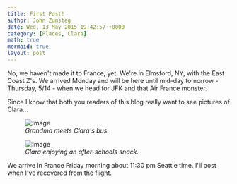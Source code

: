```yaml
---
title: First Post!
author: John Zumsteg
date: Wed, 13 May 2015 19:42:57 +0000
category: [Places, Clara]
math: true
mermaid: true
layout: post
---
```

No, we haven't made it to France, yet. We're in Elmsford, NY, with the East Coast Z's. We arrived Monday and will be here until mid-day tomorrow - Thursday, 5/14 - when we head for JFK and that Air France monster.

Since I know that both you readers of this blog really want to see pictures of Clara...

<figure>
	<img src="{{"/assets/images/2015/05/DSC04492.jpg" | prepend: site.baseurl | prepend: site.url }}" alt="Image" />
	<figcaption><em>Grandma meets Clara's bus.</em></figcaption>
</figure>



<figure>
	<img src="{{"/assets/images/2015/05/DSC04506.jpg" | prepend: site.baseurl | prepend: site.url }}" alt="Image" />
	<figcaption><em>Clara enjoying an after-schools snack.</em></figcaption>
</figure>



We arrive in France Friday morning about 11:30 pm Seattle time. I'll post when I've recovered from the flight.
